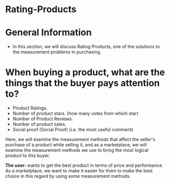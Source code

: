# Rating-Products
# General Information
- In this section, we will discuss Rating Products, one of the solutions to the measurement problems in purchasing.
# When buying a product, what are the things that the buyer pays attention to?
- Product Ratings.
- Number of product stars. (how many votes from which star)
- Number of Product Reviews.
- Number of product sales.
- Social proof (Social Proof) (i.e. the most useful comment)

Here, we will examine the measurement methods that affect the seller's purchase of a product while selling it, and as a marketplace, we will examine the measurement methods we use to bring the most logical product to this buyer.

**The user:** wants to get the best product in terms of price and performance. As a marketplace, we want to make it easier for them to make the best choice in this regard by using some measurement methods.

